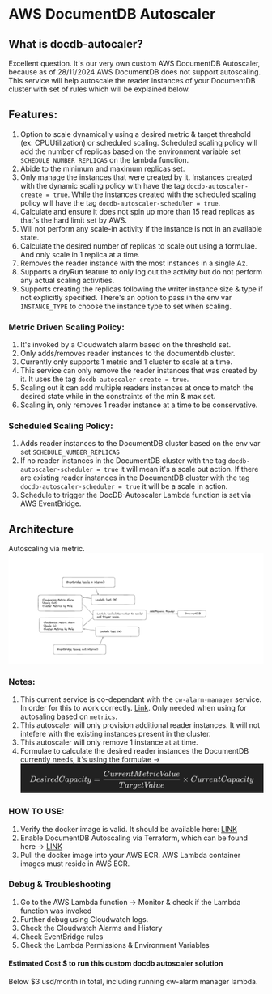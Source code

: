 # AWS DocumentDB Autoscaler

## What is docdb-autocaler?
Excellent question. It's our very own custom AWS DocumentDB Autoscaler, because as of 28/11/2024 AWS DocumentDB does not support autoscaling.
This service will help autoscale the reader instances of your DocumentDB cluster with set of rules which will be explained below.

## Features:
1. Option to scale dynamically using a desired metric & target threshold (ex: CPUUtilization) or scheduled scaling. Scheduled scaling policy will add the number of replicas based on the environment variable set `SCHEDULE_NUMBER_REPLICAS` on the lambda function.
2. Abide to the minimum and maximum replicas set.
3. Only manage the instances that were created by it. Instances created with the dynamic scaling policy with have the tag `docdb-autoscaler-create = true`. While the instances created with the scheduled scaling policy will have the tag `docdb-autoscaler-scheduler = true`.
4. Calculate and ensure it does not spin up more than 15 read replicas as that's the hard limit set by AWS.
5. Will not perform any scale-in activity if the instance is not in an available state.
6. Calculate the desired number of replicas to scale out using a formulae. And only scale in 1 replica at a time.
7. Removes the reader instance with the most instances in a single Az.
8. Supports a dryRun feature to only log out the activity but do not perform any actual scaling activities.
9. Supports creating the replicas following the writer instance size & type if not explicitly specified. There's an option to pass in the env var `INSTANCE_TYPE` to choose the instance type to set when scaling.

### Metric Driven Scaling Policy:
1. It's invoked by a Cloudwatch alarm based on the threshold set.
2. Only adds/removes reader instances to the documentdb cluster.
3. Currently only supports 1 metric and 1 cluster to scale at a time.
4. This service can only remove the reader instances that was created by it. It uses the tag `docdb-autoscaler-create = true`.
5. Scaling out it can add multiple readers instances at once to match the desired state while in the constraints of the min & max set.
6. Scaling in, only removes 1 reader instance at a time to be conservative.

### Scheduled Scaling Policy:
1. Adds reader instances to the DocumentDB cluster based on the env var set `SCHEDULE_NUMBER_REPLICAS`
2. If no reader instances in the DocumentDB cluster with the tag `docdb-autoscaler-scheduler = true` it will mean it's a scale out action.
If there are existing reader instances in the DocumentDB cluster with the tag `docdb-autoscaler-scheduler = true` it will be a scale in action.
3. Schedule to trigger the DocDB-Autoscaler Lambda function is set via AWS EventBridge.

## Architecture
Autoscaling via metric.
![Architecture Diagram](docdb-autoscaler-arch.png)

### Notes:
1. This current service is co-dependant with the `cw-alarm-manager` service. In order for this to work correctly. [Link](https://github.com/cheelim1/cw-alarm-manager). Only needed when using for autosaling based on `metrics`.
2. This autoscaler will only provision additional reader instances. It will not intefere with the existing instances present in the cluster.
3. This autoscaler will only remove 1 instance at at time.
4. Formulae to calculate the desired reader instances the DocumentDB currently needs, it's using the formulae -> ![Formulae](desiredFormulae.png)

### HOW TO USE:
1. Verify the docker image is valid. It should be available here: [LINK](https://github.com/cheelim1/docdb-autoscaler/pkgs/container/docdb-autoscaler)
2. Enable DocumentDB Autoscaling via Terraform, which can be found here -> [LINK](https://github.com/cheelim1/docdb-autoscaler/tree/main/infrastructure/examples)
3. Pull the docker image into your AWS ECR. AWS Lambda container images must reside in AWS ECR.

### Debug & Troubleshooting
1. Go to the AWS Lambda function -> Monitor & check if the Lambda function was invoked
2. Further debug using Cloudwatch logs.
3. Check the Cloudwatch Alarms and History
4. Check EventBridge rules
5. Check the Lambda Permissions & Environment Variables 

#### Estimated Cost $ to run this custom docdb autoscaler solution
Below $3 usd/month in total, including running cw-alarm manager lambda.